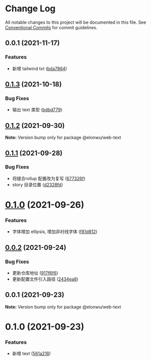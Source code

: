 # Change Log

All notable changes to this project will be documented in this file.
See [Conventional Commits](https://conventionalcommits.org) for commit guidelines.

## 0.0.1 (2021-11-17)


### Features

* 新增 tailwind txt ([bda7864](https://github.com/ElonWu/elonwu_ui/commit/bda786446f35e8c0f580907bc6f5c7ca3c0e5ce6))





## [0.1.3](https://github.com/ElonWu/elonwu_ui/compare/@elonwu/web-text@0.1.2...@elonwu/web-text@0.1.3) (2021-10-18)


### Bug Fixes

* 输出 text 类型 ([bdbd779](https://github.com/ElonWu/elonwu_ui/commit/bdbd779a6c7acb8af6dd4226a9672607f6ebf0be))





## [0.1.2](https://github.com/ElonWu/elonwu_ui/compare/@elonwu/web-text@0.1.1...@elonwu/web-text@0.1.2) (2021-09-30)

**Note:** Version bump only for package @elonwu/web-text





## [0.1.1](https://github.com/ElonWu/elonwu_ui/compare/@elonwu/web-text@0.1.0...@elonwu/web-text@0.1.1) (2021-09-28)


### Bug Fixes

* 将缝合rollup 配置改为复写 ([677326f](https://github.com/ElonWu/elonwu_ui/commit/677326fb522e0e85f68ea2e6b9b2683e07f3f423))
* story 目录位置 ([d2328fd](https://github.com/ElonWu/elonwu_ui/commit/d2328fd217b799b1522c06d2bd2e52e2911d5f61))





# [0.1.0](https://github.com/ElonWu/elonwu_ui/compare/@elonwu/web-text@0.0.2...@elonwu/web-text@0.1.0) (2021-09-26)


### Features

* 字体增加 ellipsis, 增加非衬线字体 ([f81d812](https://github.com/ElonWu/elonwu_ui/commit/f81d812b527e91019af037384d40123fc622aab3))





## [0.0.2](https://github.com/ElonWu/elonwu_ui/compare/@elonwu/web-text@0.0.1...@elonwu/web-text@0.0.2) (2021-09-24)


### Bug Fixes

* 更新仓库地址 ([917f6f6](https://github.com/ElonWu/elonwu_ui/commit/917f6f6cf2264b35910a944b2b06754027b59099))
* 更新配置文件引入路径 ([2434ea8](https://github.com/ElonWu/elonwu_ui/commit/2434ea87c33a4b9fd6fee7b23abdc6f19e1386c7))





## 0.0.1 (2021-09-23)

**Note:** Version bump only for package @elonwu/web-text

# 0.1.0 (2021-09-23)

### Features

- 新增 text ([561a218](https://github.com/ElonWu/elonwu_ui/commit/561a21873f2d4c3617b0ea79ffb198a890283e9c))

